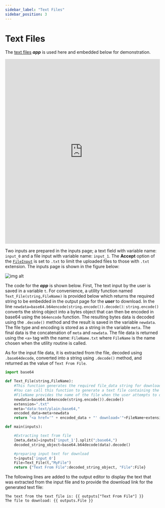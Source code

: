 ```yaml
---
sidebar_label: "Text Files"
sidebar_position: 3
---
```


# Text Files

The [text files](https://mecsimcalc.com/app/5545072/text_files) _**app**_ is used here and embedded below for demonstration.

<div style={{width: "100%", height: "600px", overflow: "hidden"}}>
<iframe src='https://mecsimcalc.com/app/5545072/text_files' style={{position:"relative", left:"-45px", top:"-48px"}} width="100%" height="600" title="MecSimCalc" frameborder="0"></iframe>
</div>

Two inputs are prepared in the inputs page; a text field with variable name: `input_0` and a file input with variable name: `input_1`. The **Accept** option of the [`FileInput`](../inputs/input-types) is set to `.txt` to limit the uploaded files to those with `.txt` extension. The inputs page is shown in the figure below:

<div style={{textAlign: 'center'}}>

![img alt](/docs/getting-started/textinput.png)

</div>

The code for the _**app**_ is shown below. First, The text input by the user is saved in a variable `t`. For convenience, a utility function named `Text_File(string,FileName)` is provided below which returns the required string to be embedded in the output page for the _**user**_ to download. In the line `newdata=base64.b64encode(string.encode()).decode()`: `string.encode()` converts the string object into a bytes object that can then be encoded in base64 using the `b64encode` function. The resulting bytes data is decoded using the `.decode()` method and the result is saved in the variable `newdata`. The file type and encoding is stored as a string in the variable `meta`. The final data is the concatenation of `meta` and `newdata`. The file data is returned using the `<a>` tag with the name: `FileName.txt` where `FileName` is the name chosen when the utility routine is called.

As for the input file data, it is extracted from the file, decoded using `.base64decode`, converted into a string using `.decode()` method, and returned as the value of `Text From File`.

```python
import base64

def Text_File(string,FileName):
    #This function generates the required file_data string for download.
    #You can call this function to generate a text file containing the "string" data
    #FileName provides the name of the file when the user attempts to download it.
    newdata=base64.b64encode(string.encode()).decode()
    extension=".txt"
    meta="data:text/plain;base64,"
    encoded_data=meta+newdata
    return "<a href='" + encoded_data + "' download='"+FileName+extension+"'>Download File</a>"

def main(inputs):

    #Extracting text from file
    [meta,data]=inputs['input_1'].split(";base64,")
    decoded_string_object=base64.b64decode(data).decode()

    #preparing input text for download
    t=inputs['input_0']
    File=Text_File(t,"MyFile")
    return {"Text From File":decoded_string_object, "File":File}
```

The following lines are added to the output editor to display the text that was extracted from the input file and to provide the download link for the generated text file:

```
The text from the text file is: {{ outputs["Text From File"] }}
The file to download: {{ outputs.File }}
```
